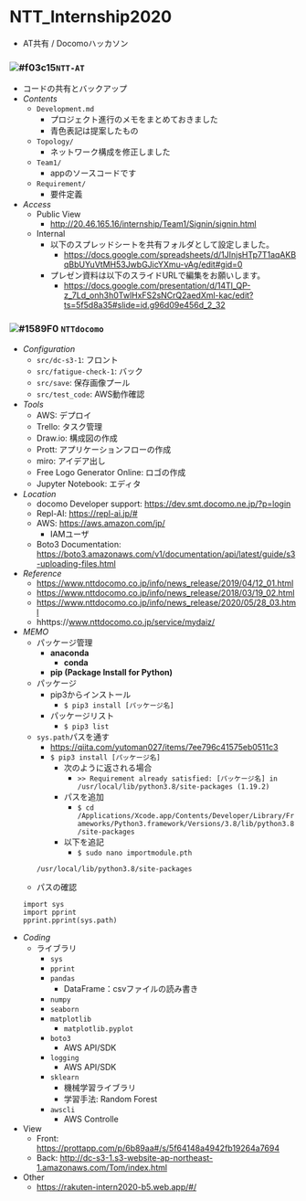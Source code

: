 # NTT_Internship2020
- AT共有 / Docomoハッカソン
### ![#f03c15](https://placehold.it/15/f03c15/000000?text=+)`NTT-AT`
- コードの共有とバックアップ
- _Contents_
  - `Development.md`
    - プロジェクト進行のメモをまとめておきました
    - 青色表記は提案したもの 
  - `Topology/`
    - ネットワーク構成を修正しました
  - `Team1/`
    - appのソースコードです
  - `Requirement/`
    - 要件定義
- _Access_     
  - Public View
    - http://20.46.165.16/internship/Team1/Signin/signin.html
  - Internal 
    - 以下のスプレッドシートを共有フォルダとして設定しました。
      - https://docs.google.com/spreadsheets/d/1JInjsHTp7T1aqAKBqBbUYuVtMH53JwbGJicYXmu-vAg/edit#gid=0  
    - プレゼン資料は以下のスライドURLで編集をお願いします。
      - https://docs.google.com/presentation/d/14Tl_QP-z_7Ld_onh3h0TwlHxFS2sNCrQ2aedXml-kac/edit?ts=5f5d8a35#slide=id.g96d09e456d_2_32
### ![#1589F0](https://placehold.it/15/1589F0/000000?text=+) `NTTdocomo`
- _Configuration_
  - `src/dc-s3-1`: フロント
  - `src/fatigue-check-1`: バック
  - `src/save`: 保存画像プール
  - `src/test_code`: AWS動作確認
- _Tools_
  - AWS: デプロイ
  - Trello: タスク管理
  - Draw.io: 構成図の作成
  - Prott: アプリケーションフローの作成
  - miro: アイデア出し
  - Free Logo Generator Online: ロゴの作成
  - Jupyter Notebook: エディタ
- _Location_
  - docomo Developer support: https://dev.smt.docomo.ne.jp/?p=login
  - Repl-AI: https://repl-ai.jp/#
  - AWS: https://aws.amazon.com/jp/
    - IAMユーザ
  - Boto3 Documentation: https://boto3.amazonaws.com/v1/documentation/api/latest/guide/s3-uploading-files.html
- _Reference_
  - https://www.nttdocomo.co.jp/info/news_release/2019/04/12_01.html
  - https://www.nttdocomo.co.jp/info/news_release/2018/03/19_02.html
  - https://www.nttdocomo.co.jp/info/news_release/2020/05/28_03.html
  - hhttps://www.nttdocomo.co.jp/service/mydaiz/
- _MEMO_
  - パッケージ管理
    - __anaconda__
      - __conda__
    - __pip (Package Install for Python)__
  - パッケージ
    - pip3からインストール
      - `$ pip3 install [パッケージ名]`
    - パッケージリスト
      - `$ pip3 list`
  - `sys.path`パスを通す
    - https://qiita.com/yutoman027/items/7ee796c41575eb0511c3
    - `$ pip3 install [パッケージ名]`
      - 次のように返される場合
        - `>> Requirement already satisfied: [パッケージ名] in /usr/local/lib/python3.8/site-packages (1.19.2)`
      - パスを追加
        - `$ cd /Applications/Xcode.app/Contents/Developer/Library/Frameworks/Python3.framework/Versions/3.8/lib/python3.8/site-packages`
      - 以下を追記
        - `$ sudo nano importmodule.pth`
	```
	/usr/local/lib/python3.8/site-packages
	```
  - パスの確認
  ```
  import sys
  import pprint
  pprint.pprint(sys.path)
  ```
- _Coding_
  - ライブラリ
    - `sys`
    - `pprint`
    - `pandas`
      - DataFrame：csvファイルの読み書き
    - `numpy`
    - `seaborn`
    - `matplotlib`
      - `matplotlib.pyplot`
    - `boto3`
      - AWS API/SDK
    - `logging`
      - AWS API/SDK
    - `sklearn`
      - 機械学習ライブラリ
      - 学習手法: Random Forest
    - `awscli`
      - AWS Controlle
- View
  - Front: https://prottapp.com/p/6b89aa#/s/5f64148a4942fb19264a7694
  - Back: http://dc-s3-1.s3-website-ap-northeast-1.amazonaws.com/Tom/index.html
- Other
  - https://rakuten-intern2020-b5.web.app/#/
